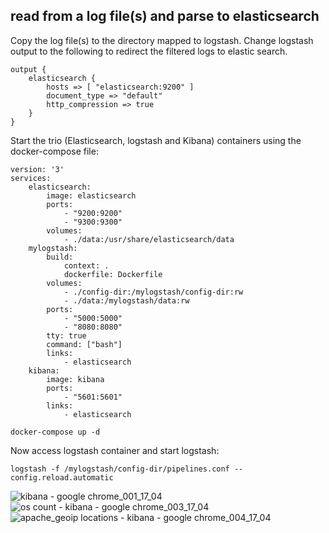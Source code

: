 
## read from a log file(s) and parse to elasticsearch


Copy the log file(s) to the directory mapped to logstash.
Change logstash output to the following to redirect the filtered logs to elastic search.

```
output {
    elasticsearch {
        hosts => [ "elasticsearch:9200" ]
        document_type => "default"
        http_compression => true
    }
}
```
Start the trio (Elasticsearch, logstash and Kibana) containers using the docker-compose file:


```
version: '3'
services:
    elasticsearch:
        image: elasticsearch
        ports:
            - "9200:9200"
            - "9300:9300"
        volumes:
            - ./data:/usr/share/elasticsearch/data
    mylogstash:
        build:
            context: .
            dockerfile: Dockerfile
        volumes:
            - ./config-dir:/mylogstash/config-dir:rw
            - ./data:/mylogstash/data:rw
        ports:
            - "5000:5000"
            - "8080:8080"
        tty: true
        command: ["bash"]
        links:
            - elasticsearch
    kibana:
        image: kibana
        ports:
            - "5601:5601"
        links:
            - elasticsearch

```
```
docker-compose up -d
```
Now access logstash container and start logstash:

```
logstash -f /mylogstash/config-dir/pipelines.conf --config.reload.automatic
```
![kibana - google chrome_001_17_04](https://user-images.githubusercontent.com/1716020/38841762-4adebd7a-41e6-11e8-8392-95797e5a4680.jpg)
![os count - kibana - google chrome_003_17_04](https://user-images.githubusercontent.com/1716020/38841766-4de31570-41e6-11e8-9356-579c3590600e.jpg)
![apache_geoip locations - kibana - google chrome_004_17_04](https://user-images.githubusercontent.com/1716020/38841767-51320498-41e6-11e8-9e46-9279fc2cfbf4.jpg)

